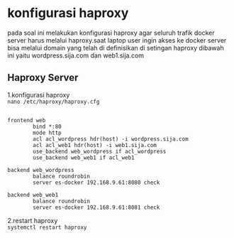 # konfigurasi haproxy
pada soal ini melakukan konfigurasi haproxy agar seluruh trafik docker server harus melalui haproxy.saat laptop user ingin akses ke docker server bisa melalui domain yang telah di definisikan di setingan haproxy dibawah ini yaitu wordpress.sija.com dan web1.sija.com
## Haproxy Server

1.konfigurasi haproxy <br>
```nano /etc/haproxy/haproxy.cfg```
```

frontend web
        bind *:80
        mode http
        acl acl_wordpress hdr(host) -i wordpress.sija.com
        acl acl_web1 hdr(host) -i web1.sija.com
        use_backend web_wordpress if acl_wordpress
        use_backend web_web1 if acl_web1

backend web_wordpress
        balance roundrobin
        server es-docker 192.168.9.61:8080 check

backend web_web1
        balance roundrobin
        server es-docker 192.168.9.61:8081 check
```

2.restart haproxy <br>
```systemctl restart haproxy```
